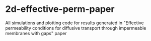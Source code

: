 # 2d-effective-perm-paper
All simulations and plotting code for results generated in "Effective permeability conditions for diffusive transport through impermeable membranes with gaps" paper
